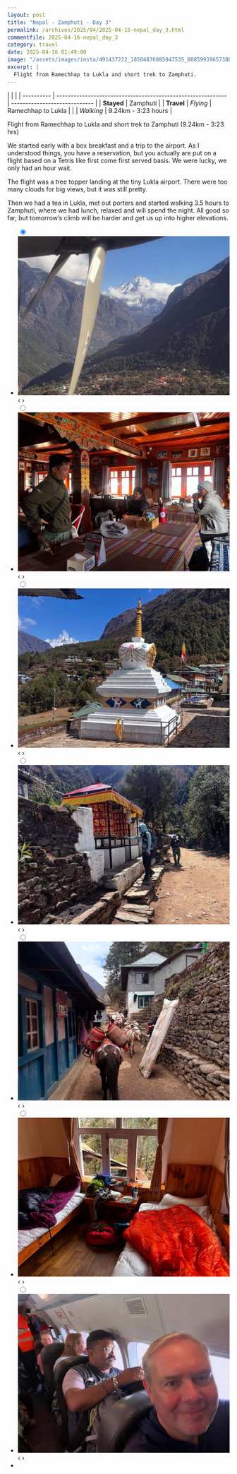 ```yaml
---
layout: post
title: "Nepal - Zamphuti - Day 3"
permalink: /archives/2025/04/2025-04-16-nepal_day_3.html
commentfile: 2025-04-16-nepal_day_3
category: travel
date: 2025-04-16 01:49:00
image: "/assets/images/insta/491437222_18504876085047535_8085993965738003404_n_18046121339584441.jpg"
excerpt: |
  Flight from Ramechhap to Lukla and short trek to Zamphuti.
---
```


|            |                                                              |
| ---------- | ------------------------------------------------------------ | ----------------------------- |
| **Stayed** | Zamphuti |
| **Travel** | _Flying_                                                     | Ramechhap to Lukla         |
|            | _Walking_                                                    |   9.24km - 3:23 hours       |


Flight from Ramechhap to Lukla and short trek to Zamphuti (9.24km - 3:23 hrs)

We started early with a box breakfast and a trip to the airport. As I understood things, you have a reservation, but you actually are put on a flight based on a Tetris like first come first served basis. We were lucky, we only had an hour wait. 

The flight was a tree topper landing at the tiny Lukla airport. There were too many clouds for big views, but it was still pretty. 

Then we had a tea in Lukla, met out porters and started walking 3.5 hours to Zamphuti, where we had lunch, relaxed and will spend the night. All good so far, but tomorrow’s climb will be harder and get us up into higher elevations.

<ul class="slides">
    <input type="radio" name="radio-btn" id="img-1" checked="checked" />
    <li class="slide-container">
        <div class="slide">
          <a href="/assets/images/insta/491431431_18504876139047535_3052760616677844811_n_17904704247148271.jpg"><img src="/assets/images/insta/491431431_18504876139047535_3052760616677844811_n_17904704247148271.jpg" /></a>
        </div>
    <div class="nav">
      <label for="img-7" class="prev">&#x2039;</label>
      <label for="img-2" class="next">&#x203a;</label>
    </div>
    </li>
        <input type="radio" name="radio-btn" id="img-2"  />
    <li class="slide-container">
        <div class="slide">
          <a href="/assets/images/insta/490413871_18504876805047535_8695448858280271490_n_17912863527000734.jpg"><img src="/assets/images/insta/490413871_18504876805047535_8695448858280271490_n_17912863527000734.jpg" /></a>
        </div>
    <div class="nav">
      <label for="img-1" class="prev">&#x2039;</label>
      <label for="img-3" class="next">&#x203a;</label>
    </div>
    </li>
        <input type="radio" name="radio-btn" id="img-3"  />
    <li class="slide-container">
        <div class="slide">
          <a href="/assets/images/insta/491437234_18504876796047535_8361223753069111074_n_18076061428796625.jpg"><img src="/assets/images/insta/491437234_18504876796047535_8361223753069111074_n_18076061428796625.jpg" /></a>
        </div>
    <div class="nav">
      <label for="img-2" class="prev">&#x2039;</label>
      <label for="img-4" class="next">&#x203a;</label>
    </div>
    </li>
        <input type="radio" name="radio-btn" id="img-4"  />
    <li class="slide-container">
        <div class="slide">
          <a href="/assets/images/insta/490470840_18504876814047535_4216992734997118255_n_18080274763672772.jpg"><img src="/assets/images/insta/490470840_18504876814047535_4216992734997118255_n_18080274763672772.jpg" /></a>
        </div>
    <div class="nav">
      <label for="img-3" class="prev">&#x2039;</label>
      <label for="img-5" class="next">&#x203a;</label>
    </div>
    </li>
        <input type="radio" name="radio-btn" id="img-5"  />
    <li class="slide-container">
        <div class="slide">
          <a href="/assets/images/insta/491432082_18504876787047535_5928324679547185995_n_17945762291843779.jpg"><img src="/assets/images/insta/491432082_18504876787047535_5928324679547185995_n_17945762291843779.jpg" /></a>
        </div>
    <div class="nav">
      <label for="img-4" class="prev">&#x2039;</label>
      <label for="img-6" class="next">&#x203a;</label>
    </div>
    </li>
        <input type="radio" name="radio-btn" id="img-6"  />
    <li class="slide-container">
        <div class="slide">
          <a href="/assets/images/insta/491507655_18504876775047535_6177279396071627447_n_17902574844053626.jpg"><img src="/assets/images/insta/491507655_18504876775047535_6177279396071627447_n_17902574844053626.jpg" /></a>
        </div>
    <div class="nav">
      <label for="img-5" class="prev">&#x2039;</label>
      <label for="img-7" class="next">&#x203a;</label>
    </div>
    </li> 
    <input type="radio" name="radio-btn" id="img-7" />
    <li class="slide-container">
        <div class="slide">
          <a href="/assets/images/insta/491437222_18504876085047535_8085993965738003404_n_18046121339584441.jpg"><img src="/assets/images/insta/491437222_18504876085047535_8085993965738003404_n_18046121339584441.jpg" /></a>
        </div>
    <div class="nav">
      <label for="img-6" class="prev">&#x2039;</label>
      <label for="img-1" class="next">&#x203a;</label>
    </div>
    </li>
			
<li class="nav-dots">
      <label for="img-1" class="nav-dot" id="img-dot-1"></label>
      <label for="img-2" class="nav-dot" id="img-dot-2"></label>
      <label for="img-3" class="nav-dot" id="img-dot-3"></label>
      <label for="img-4" class="nav-dot" id="img-dot-4"></label>
      <label for="img-5" class="nav-dot" id="img-dot-5"></label>
      <label for="img-6" class="nav-dot" id="img-dot-6"></label>
      <label for="img-7" class="nav-dot" id="img-dot-7"></label>

</li>
</ul>